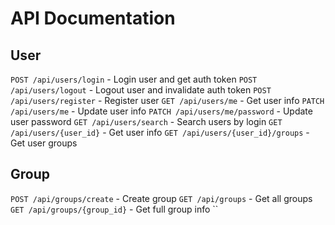 # API Documentation

## User
`POST /api/users/login` - Login user and get auth token
`POST /api/users/logout` - Logout user and invalidate auth token
`POST /api/users/register` - Register user
`GET /api/users/me` - Get user info
`PATCH /api/users/me` - Update user info
`PATCH /api/users/me/password` - Update user password
`GET /api/users/search` - Search users by login
`GET /api/users/{user_id}` - Get user info
`GET /api/users/{user_id}/groups` - Get user groups

## Group
`POST /api/groups/create` - Create group
`GET /api/groups` - Get all groups 
`GET /api/groups/{group_id}` - Get full group info
``
